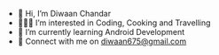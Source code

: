 - 👋 Hi, I’m Diwaan Chandar
- 👨🏻‍💻 I’m interested in Coding, Cooking and Travelling
- 🤖 I’m currently learning Android Development
- 📩 Connect with me on diwaan675@gmail.com

